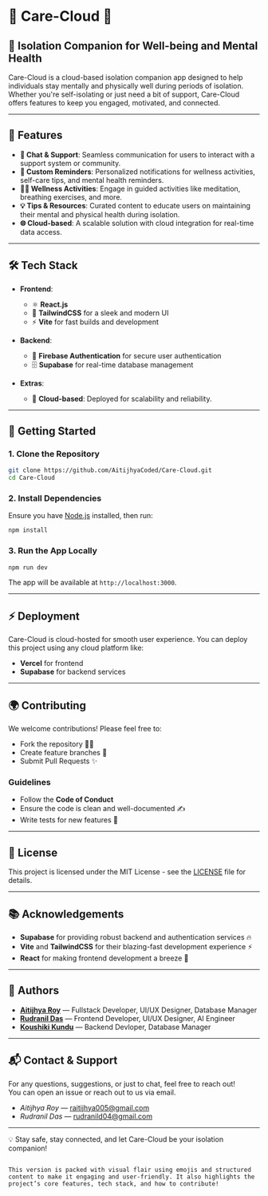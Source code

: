 
# 🌟 Care-Cloud 🌟

## 📲 **Isolation Companion** for Well-being and Mental Health

Care-Cloud is a cloud-based isolation companion app designed to help individuals stay mentally and physically well during periods of isolation. Whether you're self-isolating or just need a bit of support, Care-Cloud offers features to keep you engaged, motivated, and connected.

---

## 🚀 **Features**

- **💬 Chat & Support**: Seamless communication for users to interact with a support system or community.
- **📅 Custom Reminders**: Personalized notifications for wellness activities, self-care tips, and mental health reminders.
- **🧘‍♀️ Wellness Activities**: Engage in guided activities like meditation, breathing exercises, and more.
- **💡 Tips & Resources**: Curated content to educate users on maintaining their mental and physical health during isolation.
- **🌐 Cloud-based**: A scalable solution with cloud integration for real-time data access.

---

## 🛠️ **Tech Stack**

- **Frontend**: 
  - ⚛️ **React.js** 
  - 📏 **TailwindCSS** for a sleek and modern UI
  - ⚡ **Vite** for fast builds and development
  
- **Backend**: 
  - 🔑 **Firebase Authentication** for secure user authentication
  - 🗄️ **Supabase** for real-time database management

- **Extras**:
  - 🔄 **Cloud-based**: Deployed for scalability and reliability.
  
---

## 🔧 **Getting Started**

### 1. **Clone the Repository**

```bash
git clone https://github.com/AitijhyaCoded/Care-Cloud.git
cd Care-Cloud
```

### 2. **Install Dependencies**

Ensure you have [Node.js](https://nodejs.org) installed, then run:

```bash
npm install
```

### 3. **Run the App Locally**

```bash
npm run dev
```

The app will be available at `http://localhost:3000`.

---

## ⚡ **Deployment**

Care-Cloud is cloud-hosted for smooth user experience. You can deploy this project using any cloud platform like:

- **Vercel** for frontend
- **Supabase** for backend services

---

## 🌍 **Contributing**

We welcome contributions! Please feel free to:

- Fork the repository 🦸‍♀️
- Create feature branches 🌱
- Submit Pull Requests ✨

### Guidelines
- Follow the **Code of Conduct**
- Ensure the code is clean and well-documented ✍️
- Write tests for new features 🧪

---

## 📝 **License**

This project is licensed under the MIT License - see the [LICENSE](LICENSE) file for details.

---

## 📚 **Acknowledgements**

- **Supabase** for providing robust backend and authentication services 🔥
- **Vite** and **TailwindCSS** for their blazing-fast development experience ⚡
- **React** for making frontend development a breeze 🚀

---

## 👥 Authors

- **[Aitijhya Roy](https://github.com/AitijhyaCoded)** — Fullstack Developer, UI/UX Designer, Database Manager  
- **[Rudranil Das](https://github.com/Thorfinn05)** — Frontend Developer, UI/UX Designer, AI Engineer
- **[Koushiki Kundu](https://github.com/koushikikundu9)** — Backend Devloper, Database Manager

---

## 📬 **Contact & Support**

For any questions, suggestions, or just to chat, feel free to reach out!  
You can open an issue or reach out to us via email.
- *Aitijhya Roy* — raitijhya005@gmail.com
- *Rudranil Das* — rudranild04@gmail.com

---

💡 Stay safe, stay connected, and let Care-Cloud be your isolation companion!
```

This version is packed with visual flair using emojis and structured content to make it engaging and user-friendly. It also highlights the project’s core features, tech stack, and how to contribute!
